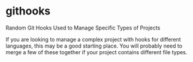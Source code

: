 githooks
========

Random Git Hooks Used to Manage Specific Types of Projects

If you are looking to manage a complex project with hooks for different languages, this may be a good starting place. 
You will probably need to merge a few of these together if your project contains different file types.
